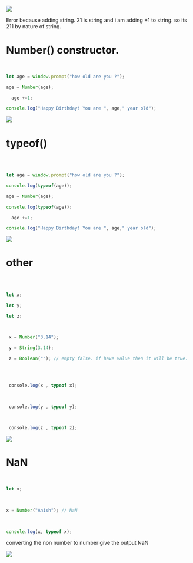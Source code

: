 
![](https://i.imgur.com/9T9hyvn.png)


Error because adding string. 21 is string and i am adding +1 to string. so its 211 by nature of string.


# Number() constructor.
```js
  

let age = window.prompt("how old are you ?");

age = Number(age);

  age +=1;

console.log("Happy Birthday! You are ", age," year old");
```
![](https://i.imgur.com/ombkTeA.png)


# typeof()

```js
  
  

let age = window.prompt("how old are you ?");

console.log(typeof(age));

age = Number(age);

console.log(typeof(age));

  age +=1;

console.log("Happy Birthday! You are ", age," year old");
```

![](https://i.imgur.com/Ibeb8aJ.png)




# other

```js
  
  

let x;

let y;

let z;

  

 x = Number("3.14");

 y = String(3.14);

 z = Boolean(""); // empty false. if have value then it will be true.

  
  

 console.log(x , typeof x);

  

 console.log(y , typeof y);

  

 console.log(z , typeof z);
```
![](https://i.imgur.com/WK26Irz.png)




# NaN

```js
  

let x;

  

x = Number("Anish"); // NaN

  

console.log(x, typeof x);
```
converting the non number to number give the output NaN

![](https://i.imgur.com/gzDgIdm.png)
